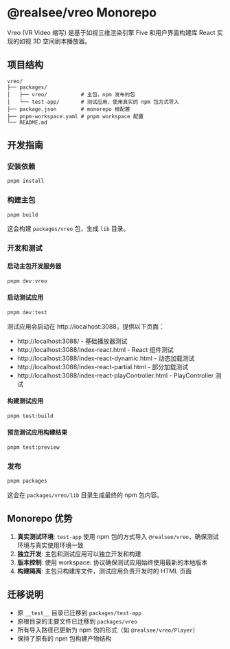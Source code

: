 # @realsee/vreo Monorepo

Vreo (VR Video 缩写) 是基于如视三维渲染引擎 Five 和用户界面构建库 React 实现的如视 3D 空间剧本播放器。

## 项目结构

```
vreo/
├── packages/
│   ├── vreo/           # 主包，npm 发布的包
│   └── test-app/       # 测试应用，使用真实的 npm 包方式导入
├── package.json        # monorepo 根配置
├── pnpm-workspace.yaml # pnpm workspace 配置
└── README.md
```

## 开发指南

### 安装依赖

```bash
pnpm install
```

### 构建主包

```bash
pnpm build
```

这会构建 `packages/vreo` 包，生成 `lib` 目录。

### 开发和测试

#### 启动主包开发服务器
```bash
pnpm dev:vreo
```

#### 启动测试应用
```bash
pnpm dev:test
```

测试应用会启动在 http://localhost:3088，提供以下页面：
- http://localhost:3088/ - 基础播放器测试
- http://localhost:3088/index-react.html - React 组件测试
- http://localhost:3088/index-react-dynamic.html - 动态加载测试
- http://localhost:3088/index-react-partial.html - 部分加载测试
- http://localhost:3088/index-react-playController.html - PlayController 测试

#### 构建测试应用
```bash
pnpm test:build
```

#### 预览测试应用构建结果
```bash
pnpm test:preview
```

### 发布

```bash
pnpm packages
```

这会在 `packages/vreo/lib` 目录生成最终的 npm 包内容。

## Monorepo 优势

1. **真实测试环境**: `test-app` 使用 npm 包的方式导入 `@realsee/vreo`，确保测试环境与真实使用环境一致
2. **独立开发**: 主包和测试应用可以独立开发和构建
3. **版本控制**: 使用 workspace: 协议确保测试应用始终使用最新的本地版本
4. **构建隔离**: 主包只构建库文件，测试应用负责开发时的 HTML 页面

## 迁移说明

- 原 `__test__` 目录已迁移到 `packages/test-app`
- 原根目录的主要文件已迁移到 `packages/vreo`
- 所有导入路径已更新为 npm 包的形式（如 `@realsee/vreo/Player`）
- 保持了原有的 npm 包构建产物结构 